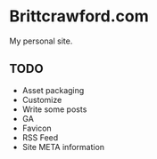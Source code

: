 # Brittcrawford.com

My personal site.

## TODO

* Asset packaging
* Customize
* Write some posts
* GA
* Favicon
* RSS Feed
* Site META information

